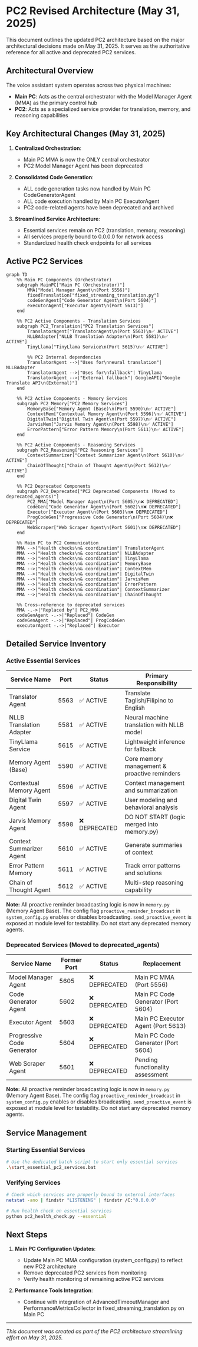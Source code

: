 # PC2 Revised Architecture (May 31, 2025)

This document outlines the updated PC2 architecture based on the major architectural decisions made on May 31, 2025. It serves as the authoritative reference for all active and deprecated PC2 services.

## Architectural Overview

The voice assistant system operates across two physical machines:
- **Main PC**: Acts as the central orchestrator with the Model Manager Agent (MMA) as the primary control hub
- **PC2**: Acts as a specialized service provider for translation, memory, and reasoning capabilities

## Key Architectural Changes (May 31, 2025)

1. **Centralized Orchestration**:
   - Main PC MMA is now the ONLY central orchestrator
   - PC2 Model Manager Agent has been deprecated

2. **Consolidated Code Generation**:
   - ALL code generation tasks now handled by Main PC CodeGeneratorAgent
   - ALL code execution handled by Main PC ExecutorAgent
   - PC2 code-related agents have been deprecated and archived

3. **Streamlined Service Architecture**:
   - Essential services remain on PC2 (translation, memory, reasoning)
   - All services properly bound to 0.0.0.0 for network access
   - Standardized health check endpoints for all services

## Active PC2 Services

```mermaid
graph TD
    %% Main PC Components (Orchestrator)
    subgraph MainPC["Main PC (Orchestrator)"]
        MMA["Model Manager Agent\n(Port 5556)"]
        fixedTranslation["fixed_streaming_translation.py"]
        codeGenAgent["Code Generator Agent\n(Port 5604)"]
        executorAgent["Executor Agent\n(Port 5613)"]
    end
    
    %% PC2 Active Components - Translation Services
    subgraph PC2_Translation["PC2 Translation Services"]
        TranslatorAgent["TranslatorAgent\n(Port 5563)\n✅ ACTIVE"]
        NLLBAdapter["NLLB Translation Adapter\n(Port 5581)\n✅ ACTIVE"]
        TinyLlama["TinyLlama Service\n(Port 5615)\n✅ ACTIVE"]
        
        %% PC2 Internal dependencies
        TranslatorAgent -->|"Uses for\nneural translation"| NLLBAdapter
        TranslatorAgent -->|"Uses for\nfallback"| TinyLlama
        TranslatorAgent -->|"External fallback"| GoogleAPI["Google Translate API\n(External)"]
    end
    
    %% PC2 Active Components - Memory Services
    subgraph PC2_Memory["PC2 Memory Services"]
        MemoryBase["Memory Agent (Base)\n(Port 5590)\n✅ ACTIVE"]
        ContextMem["Contextual Memory Agent\n(Port 5596)\n✅ ACTIVE"]
        DigitalTwin["Digital Twin Agent\n(Port 5597)\n✅ ACTIVE"]
        JarvisMem["Jarvis Memory Agent\n(Port 5598)\n✅ ACTIVE"]
        ErrorPattern["Error Pattern Memory\n(Port 5611)\n✅ ACTIVE"]
    end
    
    %% PC2 Active Components - Reasoning Services
    subgraph PC2_Reasoning["PC2 Reasoning Services"]
        ContextSummarizer["Context Summarizer Agent\n(Port 5610)\n✅ ACTIVE"]
        ChainOfThought["Chain of Thought Agent\n(Port 5612)\n✅ ACTIVE"]
    end
    
    %% PC2 Deprecated Components
    subgraph PC2_Deprecated["PC2 Deprecated Components (Moved to deprecated_agents)"]
        PC2_MMA["Model Manager Agent\n(Port 5605)\n❌ DEPRECATED"]
        CodeGen["Code Generator Agent\n(Port 5602)\n❌ DEPRECATED"]
        Executor["Executor Agent\n(Port 5603)\n❌ DEPRECATED"]
        ProgCodeGen["Progressive Code Generator\n(Port 5604)\n❌ DEPRECATED"]
        WebScraper["Web Scraper Agent\n(Port 5601)\n❌ DEPRECATED"]
    end
    
    %% Main PC to PC2 Communication
    MMA -->|"Health checks\n& coordination"| TranslatorAgent
    MMA -->|"Health checks\n& coordination"| NLLBAdapter
    MMA -->|"Health checks\n& coordination"| TinyLlama
    MMA -->|"Health checks\n& coordination"| MemoryBase
    MMA -->|"Health checks\n& coordination"| ContextMem
    MMA -->|"Health checks\n& coordination"| DigitalTwin
    MMA -->|"Health checks\n& coordination"| JarvisMem
    MMA -->|"Health checks\n& coordination"| ErrorPattern
    MMA -->|"Health checks\n& coordination"| ContextSummarizer
    MMA -->|"Health checks\n& coordination"| ChainOfThought
    
    %% Cross-reference to deprecated services
    MMA -.->|"Replaced by"| PC2_MMA
    codeGenAgent -.->|"Replaced"| CodeGen
    codeGenAgent -.->|"Replaced"| ProgCodeGen
    executorAgent -.->|"Replaced"| Executor
```

## Detailed Service Inventory

### Active Essential Services

| Service Name | Port | Status | Primary Responsibility | 
|--------------|------|--------|------------------------|
| Translator Agent | 5563 | ✅ ACTIVE | Translate Taglish/Filipino to English |
| NLLB Translation Adapter | 5581 | ✅ ACTIVE | Neural machine translation with NLLB model |
| TinyLlama Service | 5615 | ✅ ACTIVE | Lightweight inference for fallback |
| Memory Agent (Base) | 5590 | ✅ ACTIVE | Core memory management & proactive reminders |
| Contextual Memory Agent | 5596 | ✅ ACTIVE | Context management and summarization |
| Digital Twin Agent | 5597 | ✅ ACTIVE | User modeling and behavioral analysis |
| Jarvis Memory Agent | 5598 | ❌ DEPRECATED | DO NOT START (logic merged into memory.py) |
| Context Summarizer Agent | 5610 | ✅ ACTIVE | Generate summaries of context |
| Error Pattern Memory | 5611 | ✅ ACTIVE | Track error patterns and solutions |
| Chain of Thought Agent | 5612 | ✅ ACTIVE | Multi-step reasoning capability |

**Note:** All proactive reminder broadcasting logic is now in `memory.py` (Memory Agent Base). The config flag `proactive_reminder_broadcast` in `system_config.py` enables or disables broadcasting. `send_proactive_event` is exposed at module level for testability. Do not start any deprecated memory agents.

### Deprecated Services (Moved to deprecated_agents)

| Service Name | Former Port | Status | Replacement |
|--------------|-------------|--------|-------------|
| Model Manager Agent | 5605 | ❌ DEPRECATED | Main PC MMA (Port 5556) |
| Code Generator Agent | 5602 | ❌ DEPRECATED | Main PC Code Generator (Port 5604) |
| Executor Agent | 5603 | ❌ DEPRECATED | Main PC Executor Agent (Port 5613) |
| Progressive Code Generator | 5604 | ❌ DEPRECATED | Main PC Code Generator (Port 5604) |
| Web Scraper Agent | 5601 | ❌ DEPRECATED | Pending functionality assessment |

**Note:** All proactive reminder broadcasting logic is now in `memory.py` (Memory Agent Base). The config flag `proactive_reminder_broadcast` in `system_config.py` enables or disables broadcasting. `send_proactive_event` is exposed at module level for testability. Do not start any deprecated memory agents.

## Service Management

### Starting Essential Services
```bash
# Use the dedicated batch script to start only essential services
.\start_essential_pc2_services.bat
```

### Verifying Services
```bash
# Check which services are properly bound to external interfaces
netstat -ano | findstr "LISTENING" | findstr /C:"0.0.0.0"

# Run health check on essential services
python pc2_health_check.py --essential
```

## Next Steps

1. **Main PC Configuration Updates**:
   - Update Main PC MMA configuration (system_config.py) to reflect new PC2 architecture
   - Remove deprecated PC2 services from monitoring
   - Verify health monitoring of remaining active PC2 services

2. **Performance Tools Integration**:
   - Continue with integration of AdvancedTimeoutManager and PerformanceMetricsCollector in fixed_streaming_translation.py on Main PC

---

*This document was created as part of the PC2 architecture streamlining effort on May 31, 2025.*
